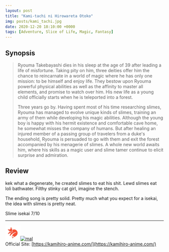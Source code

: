 ```yaml
---
layout: post
title: "Kami-tachi ni Hirowareta Otoko"
img: posts/kami_tachi.jpg 
date: 2020-12-20 18:10:00 +0000
tags: [Adventure, Slice of Life, Magic, Fantasy]
---
```


## Synopsis
>Ryouma Takebayashi dies in his sleep at the age of 39 after leading a life of misfortune. Taking pity on him, three deities offer him the chance to reincarnate in a world of magic where he has only one mission: to be himself and enjoy life. They bestow upon Ryouma powerful physical abilities as well as the affinity to master all elements, and promise to watch over him. His new life as a young child officially starts when he is teleported into a forest.
>
>Three years go by. Having spent most of his time researching slimes, Ryouma has managed to evolve unique kinds of slimes, training an army of them while developing his magic abilities. Although the young boy is happy with his hermit existence and comfortable cave home, he somewhat misses the company of humans. But after healing an injured member of a passing group of travelers from a duke's household, Ryouma is persuaded to go with them and exit the forest accompanied by his menagerie of slimes. A whole new world awaits him, where his skills as a magic user and slime tamer continue to elicit surprise and admiration.

## Review
kek what a degenerate, he created slimes to eat his shit. Lewd slimes eat loli bathwater. Filthy stinky cat girl, imagine the stench.

The ending song is pretty solid. Pretty much what you expect for a isekai, the idea with slimes is pretty neat.
   
Slime isekai 7/10

---

[![kitsu](..\assets\img\kitsu.png)](https://kitsu.io/anime/kami-tachi-ni-hirowareta-otoko)[![mal](..\assets\img\mal.ico)](https://myanimelist.net/anime/41312/Kami-tachi_ni_Hirowareta_Otoko)  
Official Site: [https://kamihiro-anime.com/](https://kamihiro-anime.com/)